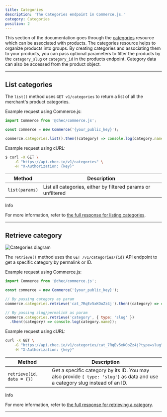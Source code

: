 ```yaml
---
title: Categories
description: 'The Categories endpoint in Commerce.js.'
category: Categories
position: 2
---
```


This section of the documentation goes through the [categories](#list-categories) resource which can be associated with
products. The categories resource helps to organize products into groups. By creating categories and associating them to
your products, you can pass optional parameters to filter the products by the `category_slug` or `category_id` in the
products endpoint. Category data can also be accessed from the product object.

---

## List categories

The `list()` method uses `GET v1/categories` to return a list of all the merchant's product categories.

Example request using Commerce.js:

```js
import Commerce from '@chec/commerce.js';

const commerce = new Commerce('{your_public_key}');

commerce.categories.list().then((category) => console.log(category.name));
```

Example request using cURL:

```bash
$ curl -X GET \
    -G "https://api.chec.io/v1/categories" \
    -H "X-Authorization: {key}"
```

| Method | Description |
| -------------------- | ----------- |
| `list(params)`       | List all categories, either by filtered params or unfiltered |

<div class="highlight highlight--info">
<span>Info</span>
  <p>For more information, refer to <a href="/docs/api/?shell#categories">the full response for listing categories</a>.</p>
</div>

---

## Retrieve category

![Categories diagram](https://cdn.chec.io/chec-assets/Category%20diagram.svg)

The `retrieve()` method uses the `GET /v1/categories/{id}` API endpoint to get a specific category by permalink or ID.

Example request using Commerce.js:

```js
import Commerce from '@chec/commerce.js';

const commerce = new Commerce('{your_public_key}');

// By passing category as param
commerce.categories.retrieve('cat_7RqEv5xKOoZz4j').then((category) => console.log(category.name));

// By passing slug/permalink as param
commerce.categories.retrieve('category', { type: 'slug' })
  .then((category) => console.log(category.name));
```

Example request using cURL:

```bash
curl -X GET \
    -G "https://api.chec.io/v1/categories/cat_7RqEv5xKOoZz4j?type=slug" \
    -H "X-Authorization: {key}"
```

| Method | Description |
| -------------------- | ----------- |
| `retrieve(id, data = {})`  |  Get a specific category by its ID. You may also provide `{ type: 'slug'}` as data and use a category slug instead of an ID.  |

<div class="highlight highlight--info">
    <span>Info</span>
    <p>For more information, refer to <a href="/docs/api/?shell#retrieve-category">the full response for retrieving a category</a>.</p>
</div>

---
